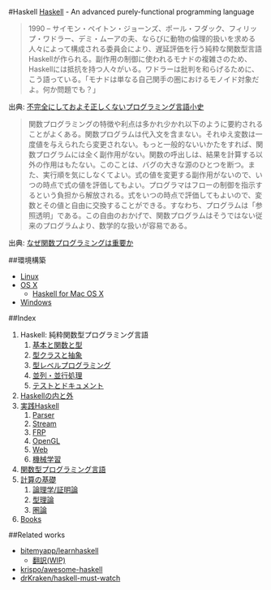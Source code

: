 #Haskell
[Haskell](https://www.haskell.org/) - An advanced purely-functional programming language

> 1990 – サイモン・ペイトン・ジョーンズ、ポール・フダック、フィリップ・ワドラー、デミ・ムーアの夫、ならびに動物の倫理的扱いを求める人々によって構成される委員会により、遅延評価を行う純粋な関数型言語Haskellが作られる。副作用の制御に使われるモナドの複雑さのため、Haskellには抵抗を持つ人々がいる。ワドラーは批判を和らげるために、こう語っている。「モナドは単なる自己関手の圏におけるモノイド対象だよ。何か問題でも？」

出典: [不完全にしておよそ正しくないプログラミング言語小史](http://www.aoky.net/articles/james_iry/brief-incomplete-and-mostly-wrong.htm)

> 関数プログラミングの特徴や利点は多かれ少かれ以下のように要約されることがよくある。関数プログラムは代入文を含まない。それゆえ変数は一度値を与えられたら変更されない。もっと一般的ないいかたをすれば、関数プログラムには全く副作用がない。関数の呼出しは、結果を計算する以外の作用はもたない。このことは、バグの大きな源のひとつを断つ。また、実行順を気にしなくてよい。式の値を変更する副作用がないので、いつの時点で式の値を評価してもよい。プログラマはフローの制御を指示するという負担から解放される。式をいつの時点で評価してもよいので、変数とその値と自由に交換することができる。すなわち、プログラムは「参照透明」である。この自由のおかげで、関数プログラムはそうではない従来のプログラムより、数学的な扱いが容易である。

出典: [なぜ関数プログラミングは重要か](http://www.sampou.org/haskell/article/whyfp.html)

##環境構築
* [Linux](https://www.haskell.org/downloads/linux)
* [OS X](https://www.haskell.org/downloads/osx)
    * [Haskell for Mac OS X](http://ghcformacosx.github.io/)
* [Windows](https://www.haskell.org/downloads/windows)

##Index
1. Haskell: 純粋関数型プログラミング言語
    1. [基本と関数と型](_1dbfef35/_5fc95ac6/)
    2. [型クラスと抽象](_1dbfef35/_6ec89753/)
    3. [型レベルプログラミング](_1dbfef35/_7c29f719/)
    4. [並列・並行処理](_1dbfef35/_1438e7f9/)
    5. [テストとドキュメント](_1dbfef35/_d5be135d/)
2. [Haskellの内と外](_880bf137/)
3. [実践Haskell](_e447d9ec/)
    1. [Parser](_e447d9ec/_7bf25524/)
    2. [Stream](_e447d9ec/_c0d6f3be/)
    3. [FRP](_e447d9ec/_29e60015/)
    4. [OpenGL](_e447d9ec/_8ddd069c/)
    5. [Web](_e447d9ec/_b8c0305d/)
    6. [機械学習](_e447d9ec/_b2259737/)
4. [関数型プログラミング言語](_3c5bd388/)
5. [計算の基礎](_c5b462be/)
    1. [論理学/証明論](_c5b462be/_f5a1af97/)
    2. [型理論](_c5b462be/_0e701a32/)
    3. [圏論](_c5b462be/_373c7046/)
6. [Books](_530efeb2/)

##Related works
* [bitemyapp/learnhaskell](https://github.com/bitemyapp/learnhaskell)
  * [翻訳(WIP)](https://github.com/fujimura/learnhaskell/tree/japanese)
* [krispo/awesome-haskell](https://github.com/krispo/awesome-haskell)
* [drKraken/haskell-must-watch](https://github.com/drKraken/haskell-must-watch)

